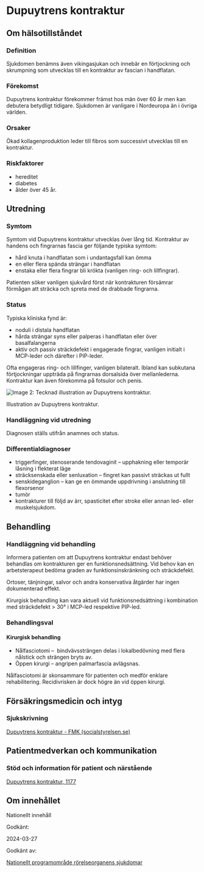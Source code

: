 Dupuytrens kontraktur
=====================

Om hälsotillståndet
-------------------

### Definition

Sjukdomen benämns även vikingasjukan och innebär en förtjockning och skrumpning som utvecklas till en kontraktur av fascian i handflatan.

### Förekomst

Dupuytrens kontraktur förekommer främst hos män över 60 år men kan debutera betydligt tidigare. Sjukdomen är vanligare i Nordeuropa än i övriga världen.

### Orsaker

Ökad kollagenproduktion leder till fibros som successivt utvecklas till en kontraktur.

### Riskfaktorer

*   hereditet
*   diabetes 
*   ålder över 45 år.

Utredning
---------

### Symtom

Symtom vid Dupuytrens kontraktur utvecklas över lång tid. Kontraktur av handens och fingrarnas fascia ger följande typiska symtom:

*   hård knuta i handflatan som i undantagsfall kan ömma
*   en eller flera spända strängar i handflatan
*   enstaka eller flera fingrar bli krökta (vanligen ring- och lillfingrar).

Patienten söker vanligen sjukvård först när kontrakturen försämrar förmågan att sträcka och spreta med de drabbade fingrarna.

### Status

Typiska kliniska fynd är:

*   noduli i distala handflatan
*   hårda strängar syns eller palperas i handflatan eller över basalfalangerna
*   aktiv och passiv sträckdefekt i engagerade fingrar, vanligen initialt i MCP-leder och därefter i PIP-leder. 

Ofta engageras ring- och lillfinger, vanligen bilateralt. Ibland kan subkutana förtjockningar uppträda på fingrarnas dorsalsida över mellanlederna. Kontraktur kan även förekomma på fotsulor och penis.

![Image 2: Tecknad illustration av Dupuytrens kontraktur.](https://vardpersonal.1177.se/contentassets/7b3b780bcaa84c078a360dbe1464b44a/ill-av-dupuytrens-kontraktur.png?saved=2024-09-10+10:48&preset=low-res)

Illustration av Dupuytrens kontraktur.

### Handläggning vid utredning

Diagnosen ställs utifrån anamnes och status.

### Differentialdiagnoser

*   triggerfinger, stenoserande tendovaginit – upphakning eller temporär låsning i flekterat läge
*   sträcksenskada eller senluxation – fingret kan passivt sträckas ut fullt
*   senskideganglion – kan ge en ömmande uppdrivning i anslutning till flexorsenor
*   tumör 
*   kontrakturer till följd av ärr, spasticitet efter stroke eller annan led- eller muskelsjukdom.

Behandling
----------

### Handläggning vid behandling

Informera patienten om att Dupuytrens kontraktur endast behöver behandlas om kontrakturen ger en funktionsnedsättning. Vid behov kan en arbetsterapeut bedöma graden av funktionsinskränkning och sträckdefekt.

Ortoser, tänjningar, salvor och andra konservativa åtgärder har ingen dokumenterad effekt.

Kirurgisk behandling kan vara aktuell vid funktionsnedsättning i kombination med sträckdefekt \> 30° i MCP-led respektive PIP-led.

### Behandlingsval

#### Kirurgisk behandling

*   Nålfasciotomi –  bindvävssträngen delas i lokalbedövning med flera nålstick och strängen bryts av.
*   Öppen kirurgi – angripen palmarfascia avlägsnas.

Nålfasciotomi är skonsammare för patienten och medför enklare rehabilitering. Recidivrisken är dock högre än vid öppen kirurgi.

Försäkringsmedicin och intyg
----------------------------

### Sjukskrivning

[Dupuytrens kontraktur - FMK (socialstyrelsen.se)](https://forsakringsmedicin.socialstyrelsen.se/beslutsstod-for-diagnoser/diagnoser/rorelseorganens-sjukdomar/dupuytrenskontraktur/)

Patientmedverkan och kommunikation
----------------------------------

### Stöd och information för patient och närstående

[Dupuytrens kontraktur, 1177](https://www.1177.se/sjukdomar--besvar/skelett-leder-och-muskler/armar-och-hander/dupuytrens-kontraktur/)

Om innehållet
-------------

Nationellt innehåll

Godkänt:

2024-03-27

Godkänt av:

[Nationellt programområde rörelseorganens sjukdomar](https://kunskapsstyrningvard.se/kunskapsstyrningvard/programomradenochsamverkansgrupper/nationellaprogramomraden/npororelseorganenssjukdomar.56460.html)
